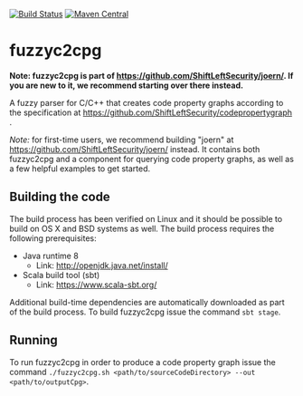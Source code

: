 [![Build Status](https://secure.travis-ci.org/ShiftLeftSecurity/fuzzyc2cpg.png?branch=master)](http://travis-ci.org/ShiftLeftSecurity/fuzzyc2cpg)
[![Maven Central](https://maven-badges.herokuapp.com/maven-central/io.shiftleft/fuzzyc2cpg_2.12/badge.svg)](https://maven-badges.herokuapp.com/maven-central/io.shiftleft/fuzzyc2cpg_2.12)

# fuzzyc2cpg

**Note: fuzzyc2cpg is part of https://github.com/ShiftLeftSecurity/joern/. If you are new to it, we recommend starting over there instead.**

A fuzzy parser for C/C++ that creates code property graphs according to the specification at https://github.com/ShiftLeftSecurity/codepropertygraph .

*Note:* for first-time users, we recommend building "joern" at https://github.com/ShiftLeftSecurity/joern/ instead. It contains both fuzzyc2cpg and a component for querying code property graphs, as well as a few helpful examples to get started.

## Building the code

The build process has been verified on Linux and it should be possible 
to build on OS X and BSD systems as well. The build process requires
the following prerequisites:

* Java runtime 8
  - Link: http://openjdk.java.net/install/
* Scala build tool (sbt)
  - Link: https://www.scala-sbt.org/

Additional build-time dependencies are automatically downloaded as part
of the build process. To build fuzzyc2cpg issue the command `sbt stage`.

## Running

To run fuzzyc2cpg in order to produce a code property graph issue the
command
`./fuzzyc2cpg.sh <path/to/sourceCodeDirectory> --out <path/to/outputCpg>`.
